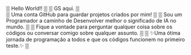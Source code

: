 ▒ Hello World!!                                                                                              ▒
▒ GS aqui.                                                                                                   ▒                                                                                 
▒ Uma conta GitHub para guardar projetos criados por mim!                                                    ▒
▒ Sou um Programador a caminho de Desenvolver melhor o significado de IA no mundo.                           ▒
▒ Fique a vontade para perguntar qualquer coisa sobre os códigos ou conversar comigo sobre qualquer assunto. ▒
▒ ✨Uma ótima jornada de programação a todos e que os códigos funcionem no primeiro teste.✨                ▒

